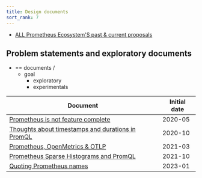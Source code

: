 ```yaml
---
title: Design documents
sort_rank: 7
---
```


* [ALL Prometheus Ecosystem'S past & current proposals](https://github.com/prometheus/proposals)

## Problem statements and exploratory documents

* == documents /
  * goal
    * exploratory
    * experimentals

| Document                                                                                                                             | Initial date |
|--------------------------------------------------------------------------------------------------------------------------------------|--------------|
| [Prometheus is not feature complete](https://docs.google.com/document/d/1lEP7pGYM2-5GT9fAIDqrOecG86VRU8-1qAV8b6xZ29Q)                | 2020-05      |
| [Thoughts about timestamps and durations in PromQL](https://docs.google.com/document/d/1jMeDsLvDfO92Qnry_JLAXalvMRzMSB1sBr9V7LolpYM) | 2020-10      |
| [Prometheus, OpenMetrics & OTLP](https://docs.google.com/document/d/1hn-u6WKLHxIsqYT1_u6eh94lyQeXrFaAouMshJcQFXs)                    | 2021-03      |
| [Prometheus Sparse Histograms and PromQL](https://docs.google.com/document/d/1ch6ru8GKg03N02jRjYriurt-CZqUVY09evPg6yKTA1s/edit)      | 2021-10      |
| [Quoting Prometheus names](https://docs.google.com/document/d/1yFj5QSd1AgCYecZ9EJ8f2t4OgF2KBZgJYVde-uzVEtI/edit)                     | 2023-01      |
